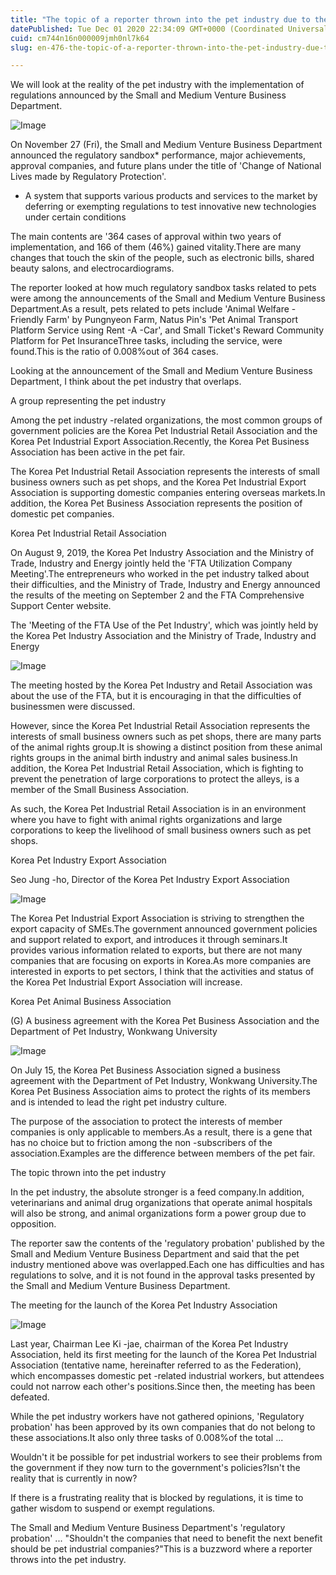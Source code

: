 ```yaml
---
title: "The topic of a reporter thrown into the pet industry due to the implementation of the regulatory probation"
datePublished: Tue Dec 01 2020 22:34:09 GMT+0000 (Coordinated Universal Time)
cuid: cm744n16n000009jmh0nl7k64
slug: en-476-the-topic-of-a-reporter-thrown-into-the-pet-industry-due-to-the-implementation-of-the-regulatory-probation

---
```



We will look at the reality of the pet industry with the implementation of regulations announced by the Small and Medium Venture Business Department.

![Image](https://cdn.hashnode.com/res/hashnode/image/upload/v1739498732917/bb52b05c-ba0e-45d6-be6d-21aef0e1825c.jpeg)

On November 27 (Fri), the Small and Medium Venture Business Department announced the regulatory sandbox* performance, major achievements, approval companies, and future plans under the title of 'Change of National Lives made by Regulatory Protection'.

* A system that supports various products and services to the market by deferring or exempting regulations to test innovative new technologies under certain conditions

The main contents are '364 cases of approval within two years of implementation, and 166 of them (46%) gained vitality.There are many changes that touch the skin of the people, such as electronic bills, shared beauty salons, and electrocardiograms.

The reporter looked at how much regulatory sandbox tasks related to pets were among the announcements of the Small and Medium Venture Business Department.As a result, pets related to pets include 'Animal Welfare -Friendly Farm' by Pungnyeon Farm, Natus Pin's 'Pet Animal Transport Platform Service using Rent -A -Car', and Small Ticket's Reward Community Platform for Pet InsuranceThree tasks, including the service, were found.This is the ratio of 0.008%out of 364 cases.

Looking at the announcement of the Small and Medium Venture Business Department, I think about the pet industry that overlaps.

A group representing the pet industry

Among the pet industry -related organizations, the most common groups of government policies are the Korea Pet Industrial Retail Association and the Korea Pet Industrial Export Association.Recently, the Korea Pet Business Association has been active in the pet fair.

The Korea Pet Industrial Retail Association represents the interests of small business owners such as pet shops, and the Korea Pet Industrial Export Association is supporting domestic companies entering overseas markets.In addition, the Korea Pet Business Association represents the position of domestic pet companies.

Korea Pet Industrial Retail Association

On August 9, 2019, the Korea Pet Industry Association and the Ministry of Trade, Industry and Energy jointly held the 'FTA Utilization Company Meeting'.The entrepreneurs who worked in the pet industry talked about their difficulties, and the Ministry of Trade, Industry and Energy announced the results of the meeting on September 2 and the FTA Comprehensive Support Center website.

The 'Meeting of the FTA Use of the Pet Industry', which was jointly held by the Korea Pet Industry Association and the Ministry of Trade, Industry and Energy

![Image](https://cdn.hashnode.com/res/hashnode/image/upload/v1739498735127/7207b0a8-dc22-476c-8c13-7e249ae5c94b.jpeg)

The meeting hosted by the Korea Pet Industry and Retail Association was about the use of the FTA, but it is encouraging in that the difficulties of businessmen were discussed.

However, since the Korea Pet Industrial Retail Association represents the interests of small business owners such as pet shops, there are many parts of the animal rights group.It is showing a distinct position from these animal rights groups in the animal birth industry and animal sales business.In addition, the Korea Pet Industrial Retail Association, which is fighting to prevent the penetration of large corporations to protect the alleys, is a member of the Small Business Association.

As such, the Korea Pet Industrial Retail Association is in an environment where you have to fight with animal rights organizations and large corporations to keep the livelihood of small business owners such as pet shops.

Korea Pet Industry Export Association

Seo Jung -ho, Director of the Korea Pet Industry Export Association

![Image](https://cdn.hashnode.com/res/hashnode/image/upload/v1739498737711/6ae1dbc6-42e1-42aa-b7d2-94f79a7c28e4.jpeg)

The Korea Pet Industrial Export Association is striving to strengthen the export capacity of SMEs.The government announced government policies and support related to export, and introduces it through seminars.It provides various information related to exports, but there are not many companies that are focusing on exports in Korea.As more companies are interested in exports to pet sectors, I think that the activities and status of the Korea Pet Industrial Export Association will increase.

Korea Pet Animal Business Association

(G) A business agreement with the Korea Pet Business Association and the Department of Pet Industry, Wonkwang University

![Image](https://cdn.hashnode.com/res/hashnode/image/upload/v1739498740024/147e819d-8999-47fb-889a-af780b211c12.jpeg)

On July 15, the Korea Pet Business Association signed a business agreement with the Department of Pet Industry, Wonkwang University.The Korea Pet Business Association aims to protect the rights of its members and is intended to lead the right pet industry culture.

The purpose of the association to protect the interests of member companies is only applicable to members.As a result, there is a gene that has no choice but to friction among the non -subscribers of the association.Examples are the difference between members of the pet fair.

The topic thrown into the pet industry

In the pet industry, the absolute stronger is a feed company.In addition, veterinarians and animal drug organizations that operate animal hospitals will also be strong, and animal organizations form a power group due to opposition.

The reporter saw the contents of the 'regulatory probation' published by the Small and Medium Venture Business Department and said that the pet industry mentioned above was overlapped.Each one has difficulties and has regulations to solve, and it is not found in the approval tasks presented by the Small and Medium Venture Business Department.

The meeting for the launch of the Korea Pet Industry Association

![Image](https://cdn.hashnode.com/res/hashnode/image/upload/v1739498742266/c788bfe9-fd7a-45d9-90fa-dc7a08498d33.jpeg)

Last year, Chairman Lee Ki -jae, chairman of the Korea Pet Industry Association, held its first meeting for the launch of the Korea Pet Industrial Association (tentative name, hereinafter referred to as the Federation), which encompasses domestic pet -related industrial workers, but attendees could not narrow each other's positions.Since then, the meeting has been defeated.

While the pet industry workers have not gathered opinions, 'Regulatory probation' has been approved by its own companies that do not belong to these associations.It also only three tasks of 0.008%of the total ...

Wouldn't it be possible for pet industrial workers to see their problems from the government if they now turn to the government's policies?Isn't the reality that is currently in now?

If there is a frustrating reality that is blocked by regulations, it is time to gather wisdom to suspend or exempt regulations.

The Small and Medium Venture Business Department's 'regulatory probation' ... "Shouldn't the companies that need to benefit the next benefit should be pet industrial companies?"This is a buzzword where a reporter throws into the pet industry.
